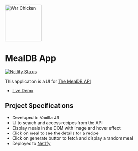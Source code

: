<img
          src="https://upload.wikimedia.org/wikipedia/en/thumb/e/ef/Coastal_Carolina_Chanticleers_logo.svg/1200px-Coastal_Carolina_Chanticleers_logo.svg.png"
          height="120"
          alt="War Chicken"
        />

# MealDB App

[![Netlify Status](https://api.netlify.com/api/v1/badges/f3461201-5b5c-4bff-b8cf-0d8bbd3982bc/deploy-status)](https://app.netlify.com/sites/my-mealdb-app/deploys)

This application is a UI for [The MealDB API](https://www.themealdb.com)

- [Live Demo](https://my-mealdb-app.netlify.app/)

## Project Specifications

- Developed in Vanilla JS
- UI to search and access recipes from the API
- Display meals in the DOM with image and hover effect
- Click on meal to see the details for a recipe
- Click on generate button to fetch and display a random meal
- Deployed to [Netlify](https://www.netlify.com/)
